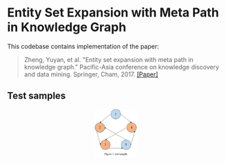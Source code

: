 Entity Set Expansion with Meta Path in Knowledge Graph
====
This codebase contains implementation of the paper:
> Zheng, Yuyan, et al. "Entity set expansion with meta path in knowledge graph." 
> Pacific-Asia conference on knowledge discovery and data mining. 
> Springer, Cham, 2017.
> [[Paper]](https://link.springer.com/chapter/10.1007/978-3-319-57454-7_25)

Test samples
-------
<p align="center">
  <img src="https://github.com/wwf47/SMPG/blob/main/test.jpg"/ width=100>
</p>
